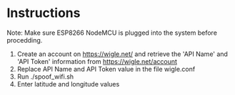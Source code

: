 # Instructions
Note: Make sure ESP8266 NodeMCU is plugged into the system before procedding.
1. Create an account on https://wigle.net/ and retrieve the 'API Name' and 'API Token' information from https://wigle.net/account
2. Replace API Name and API Token value in the file wigle.conf
3. Run ./spoof_wifi.sh
4. Enter latitude and longitude values
